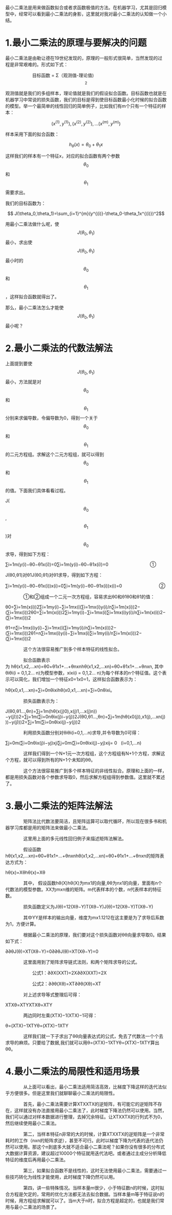 最小二乘法是用来做函数拟合或者求函数极值的方法。在机器学习，尤其是回归模型中，经常可以看到最小二乘法的身影，这里就对我对最小二乘法的认知做一个小结。

# 1.最小二乘法的原理与要解决的问题　

最小二乘法是由勒让德在19世纪发现的，原理的一般形式很简单，当然发现的过程是非常艰难的。形式如下式：

　　　　　　目标函数 = Σ（观测值-理论值\) $$^2$$

观测值就是我们的多组样本，理论值就是我们的假设拟合函数。目标函数也就是在机器学习中常说的损失函数，我们的目标是得到使目标函数最小化时候的拟合函数的模型。举一个最简单的线性回归的简单例子，比如我们有m个只有一个特征的样本：

$$(x^{(1)},y^{(1)}),(x^{(2)},y^{(2)}),...(x^{(m)},y^{(m)})$$

样本采用下面的拟合函数：

$$h_\theta(x)=\theta_0+\theta_1x$$

这样我们的样本有一个特征x，对应的拟合函数有两个参数$$\theta_0$$和$$\theta_1$$需要求出。



我们的目标函数为：

$$ J(\theta_0,\theta_1)=\sum_{i=1}^{m}(y^{(i)}-\theta_0-\theta_1x^{(i)})^2$$

用最小二乘法做什么呢，使$$J(\theta_0,\theta_1)$$最小，求出使$$J(\theta_0,\theta_1)$$最小时的$$\theta_0$$和$$\theta_1$$，这样拟合函数就得出了。

那么，最小二乘法怎么才能使$$J(\theta_0,\theta_1)$$最小呢？

# 2.最小二乘法的代数法解法

上面提到要使$$J(\theta_0,\theta_1)$$最小，方法就是对$$\theta_0$$和$$\theta_1$$分别来求偏导数，令偏导数为0，得到一个关于$$\theta_0$$和$$\theta_1$$的二元方程组。求解这个二元方程组，就可以得到$$\theta_0$$和$$\theta_1$$的值。下面我们具体看看过程。

J\($$\theta_0$$,$$\theta_1$$\)对$$\theta_0$$求导，得到如下方程：

∑i=1m\(y\(i\)−θ0−θ1x\(i\)\)=0∑i=1m\(y\(i\)−θ0−θ1x\(i\)\)=0                                 ①

J\(θ0,θ1\)对θ1J\(θ0,θ1\)对θ1求导，得到如下方程：

∑i=1m\(y\(i\)−θ0−θ1x\(i\)\)x\(i\)=0∑i=1m\(y\(i\)−θ0−θ1x\(i\)\)x\(i\)=0　　　　　　　　 ②

　　　　①和②组成一个二元一次方程组，容易求出θ0和θ1θ0和θ1的值：



θ0=∑i=1m\(x\(i\)\)2∑i=1my\(i\)−∑i=1mx\(i\)∑i=1mx\(i\)y\(i\)/n∑i=1m\(x\(i\)\)2−\(∑i=1mx\(i\)\)2θ0=∑i=1m\(x\(i\)\)2∑i=1my\(i\)−∑i=1mx\(i\)∑i=1mx\(i\)y\(i\)/n∑i=1m\(x\(i\)\)2−\(∑i=1mx\(i\)\)2



θ1=n∑i=1mx\(i\)y\(i\)−∑i=1mx\(i\)∑i=1my\(i\)/n∑i=1m\(x\(i\)\)2−\(∑i=1mx\(i\)\)2θ1=n∑i=1mx\(i\)y\(i\)−∑i=1mx\(i\)∑i=1my\(i\)/n∑i=1m\(x\(i\)\)2−\(∑i=1mx\(i\)\)2



　　　　这个方法很容易推广到多个样本特征的线性拟合。

　　　　拟合函数表示为 hθ\(x1,x2,...xn\)=θ0+θ1x1+...+θnxnhθ\(x1,x2,...xn\)=θ0+θ1x1+...+θnxn, 其中θiθi\(i = 0,1,2... n\)为模型参数，xixi\(i = 0,1,2... n\)为每个样本的n个特征值。这个表示可以简化，我们增加一个特征x0=1x0=1，这样拟合函数表示为：

hθ\(x0,x1,...xn\)=∑i=0nθixihθ\(x0,x1,...xn\)=∑i=0nθixi。

　　　　损失函数表示为：

J\(θ0,θ1...,θn\)=∑j=1m\(hθ\(x\(j\)0\),x\(j\)1,...x\(j\)n\)\)−y\(j\)\)\)2=∑j=1m\(∑i=0nθix\(j\)i−y\(j\)\)2J\(θ0,θ1...,θn\)=∑j=1m\(hθ\(x0\(j\)\),x1\(j\),...xn\(j\)\)\)−y\(j\)\)\)2=∑j=1m\(∑i=0nθixi\(j\)−y\(j\)\)2

　　　　利用损失函数分别对θiθi\(i=0,1,...n\)求导,并令导数为0可得：

∑j=0m\(∑i=0nθix\(j\)i−yj\)xji∑j=0m\(∑i=0nθixi\(j\)−yj\)xij= 0   \(i=0,1,...n\)

　　　　这样我们得到一个N+1元一次方程组，这个方程组有N+1个方程，求解这个方程，就可以得到所有的N+1个未知的θθ。



　　　　这个方法很容易推广到多个样本特征的非线性拟合。原理和上面的一样，都是用损失函数对各个参数求导取0，然后求解方程组得到参数值。这里就不累述了。



# 3.最小二乘法的矩阵法解法

　　　　矩阵法比代数法要简洁，且矩阵运算可以取代循环，所以现在很多书和机器学习库都是用的矩阵法来做最小二乘法。

　　　　这里用上面的多元线性回归例子来描述矩阵法解法。



　　　　假设函数hθ\(x1,x2,...xn\)=θ0+θ1x1+...+θnxnhθ\(x1,x2,...xn\)=θ0+θ1x1+...+θnxn的矩阵表达方式为：

hθ\(x\)=Xθhθ\(x\)=Xθ

　　　　其中， 假设函数hθ\(X\)hθ\(X\)为mx1的向量,θθ为nx1的向量，里面有n个代数法的模型参数。XX为mxn维的矩阵。m代表样本的个数，n代表样本的特征数。

　　　　损失函数定义为J\(θ\)=12\(Xθ−Y\)T\(Xθ−Y\)J\(θ\)=12\(Xθ−Y\)T\(Xθ−Y\)

　　　　其中YY是样本的输出向量，维度为mx1.1212在这主要是为了求导后系数为1，方便计算。

　　　　根据最小二乘法的原理，我们要对这个损失函数对θθ向量求导取0。结果如下式：

∂∂θJ\(θ\)=XT\(Xθ−Y\)=0∂∂θJ\(θ\)=XT\(Xθ−Y\)=0

　　　　这里面用到了矩阵求导链式法则，和两个矩阵求导的公式。

　　　　　　公式1：∂∂X\(XXT\)=2X∂∂X\(XXT\)=2X

　　　　　　公式2：∂∂θ\(Xθ\)=XT∂∂θ\(Xθ\)=XT

　　　　对上述求导等式整理后可得：

XTXθ=XTYXTXθ=XTY

　　　　两边同时左乘\(XTX\)−1\(XTX\)−1可得：

θ=\(XTX\)−1XTYθ=\(XTX\)−1XTY

　　　　这样我们就一下子求出了θθ向量表达式的公式，免去了代数法一个个去求导的麻烦。只要给了数据,我们就可以用θ=\(XTX\)−1XTYθ=\(XTX\)−1XTY算出θθ。



# 4.最小二乘法的局限性和适用场景　　

　　　　从上面可以看出，最小二乘法适用简洁高效，比梯度下降这样的迭代法似乎方便很多。但是这里我们就聊聊最小二乘法的局限性。

　　　　首先，最小二乘法需要计算XTXXTX的逆矩阵，有可能它的逆矩阵不存在，这样就没有办法直接用最小二乘法了，此时梯度下降法仍然可以使用。当然，我们可以通过对样本数据进行整理，去掉冗余特征。让XTXXTX的行列式不为0，然后继续使用最小二乘法。

　　　　第二，当样本特征n非常的大的时候，计算XTXXTX的逆矩阵是一个非常耗时的工作（nxn的矩阵求逆），甚至不可行。此时以梯度下降为代表的迭代法仍然可以使用。那这个n到底多大就不适合最小二乘法呢？如果你没有很多的分布式大数据计算资源，建议超过10000个特征就用迭代法吧。或者通过主成分分析降低特征的维度后再用最小二乘法。

　　　　第三，如果拟合函数不是线性的，这时无法使用最小二乘法，需要通过一些技巧转化为线性才能使用，此时梯度下降仍然可以用。

　　　　第四，讲一些特殊情况。当样本量m很少，小于特征数n的时候，这时拟合方程是欠定的，常用的优化方法都无法去拟合数据。当样本量m等于特征说n的时候，用方程组求解就可以了。当m大于n时，拟合方程是超定的，也就是我们常用与最小二乘法的场景了。

